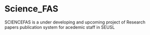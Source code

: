 # Science_FAS
SCIENCEFAS is a under developing and upcoming project of Research papers publication system for acedemic staff in SEUSL
